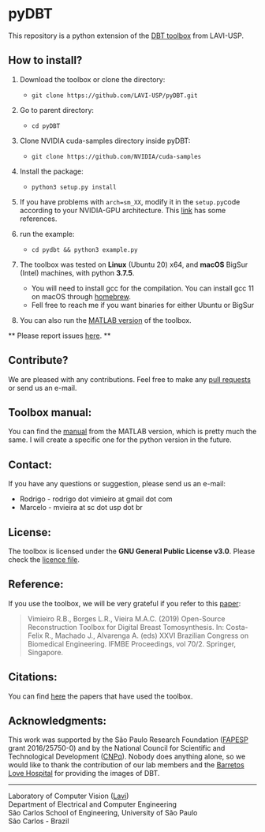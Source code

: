pyDBT
======

This repository is a python extension of the [DBT toolbox](https://github.com/LAVI-USP/DBT-Reconstruction) from LAVI-USP. 



## How to install?

 1. Download the toolbox or clone the directory:
    
    * ```git clone https://github.com/LAVI-USP/pyDBT.git```

 2. Go to parent directory:

    * ```cd pyDBT```

 3. Clone NVIDIA cuda-samples directory inside pyDBT:
    
    * ```git clone https://github.com/NVIDIA/cuda-samples```

 3. Install the package:

    * ```python3 setup.py install```

 3. If you have problems with `arch=sm_XX`, modify it in the `setup.py`code according to your NVIDIA-GPU architecture. This [link](https://arnon.dk/matching-sm-architectures-arch-and-gencode-for-various-nvidia-cards/) has some references.

 4. run the example:

    * ```cd pydbt && python3 example.py```
 
 5. The toolbox was tested on **Linux** (Ubuntu 20) x64, and **macOS** BigSur (Intel) machines, with python **3.7.5**.
     * You will need to install gcc for the compilation. You can install gcc 11 on macOS through [homebrew](https://formulae.brew.sh/formula/gcc).
     * Fell free to reach me if you want binaries for either Ubuntu or BigSur
 
 6. You can also run the [MATLAB version](https://github.com/LAVI-USP/DBT-Reconstruction) of the toolbox.

** Please report issues [here](https://github.com/LAVI-USP/pyDBT/issues). **

## Contribute? 

We are pleased with any contributions. Feel free to make any [pull requests](https://github.com/LAVI-USP/pyDBT/pulls) or send us an e-mail.


## Toolbox manual:

You can find the [manual](https://github.com/LAVI-USP/DBT-Reconstruction/wiki/Toolbox-Manual) from the MATLAB version, which is pretty much the same. I will create a specific one for the python version in the future.

## Contact:

If you have any questions or suggestion, please send us an e-mail:

- Rodrigo - rodrigo dot vimieiro at gmail dot com
- Marcelo - mvieira at sc dot usp dot br

## License:

The toolbox is licensed under the **GNU General Public License v3.0**. Please check the [licence file](https://github.com/LAVI-USP/pyDBT/blob/master/LICENSE).

## Reference:

If you use the toolbox, we will be very grateful if you refer to this [paper](https://doi.org/10.1007/978-981-13-2517-5_53):

> Vimieiro R.B., Borges L.R., Vieira M.A.C. (2019) Open-Source Reconstruction Toolbox for Digital Breast Tomosynthesis. In: Costa-Felix R., Machado J., Alvarenga A. (eds) XXVI Brazilian Congress on Biomedical Engineering. IFMBE Proceedings, vol 70/2. Springer, Singapore.

## Citations:

You can find [here](https://scholar.google.com.br/scholar?oi=bibs&hl=pt-BR&cites=3156269064066227282) the papers that have used the toolbox.

## Acknowledgments:

This work was supported by the São Paulo Research Foundation ([FAPESP](http://www.fapesp.br/) grant 2016/25750-0) and by the National Council for Scientific and Technological Development ([CNPq](http://www.cnpq.br/)). Nobody does anything alone, so we would like to thank the contribution of our lab members and the [Barretos Love Hospital](https://www.hcancerbarretos.com.br) for providing the images of DBT.

---

Laboratory of Computer Vision ([Lavi](http://iris.sel.eesc.usp.br/lavi/))  
Department of Electrical and Computer Engineering  
São Carlos School of Engineering, University of São Paulo  
São Carlos - Brazil
